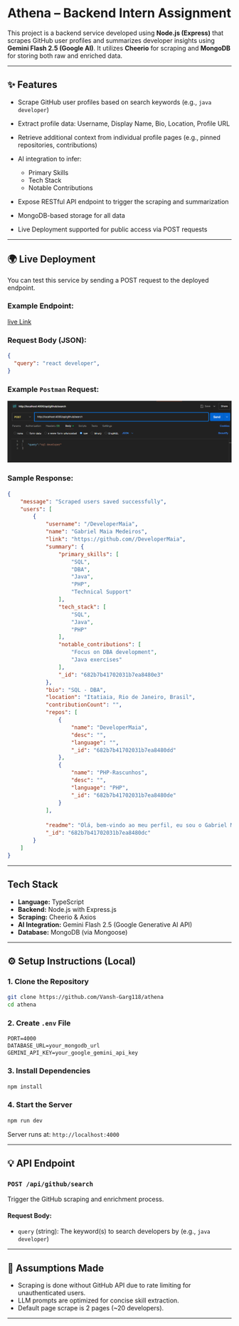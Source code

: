 # Athena – Backend Intern Assignment

This project is a backend service developed using **Node.js (Express)** that scrapes GitHub user profiles and summarizes developer insights using **Gemini Flash 2.5 (Google AI)**. It utilizes **Cheerio** for scraping and **MongoDB** for storing both raw and enriched data.

---

## ✨ Features

*  Scrape GitHub user profiles based on search keywords (e.g., `java developer`)
* Extract profile data: Username, Display Name, Bio, Location, Profile URL
* Retrieve additional context from individual profile pages (e.g., pinned repositories, contributions)
* AI integration to infer:

  * Primary Skills
  * Tech Stack
  * Notable Contributions
*  Expose RESTful API endpoint to trigger the scraping and summarization
*  MongoDB-based storage for all data
*  Live Deployment supported for public access via POST requests

---

## 🌍 Live Deployment

You can test this service by sending a POST request to the deployed endpoint.

### Example Endpoint:

[live Link](https://athena-j7fj.onrender.com)

### Request Body (JSON):

```json
{
  "query": "react developer",
}
```

### Example `Postman` Request:

![Postman Smaple reuest](./public/image.png)

### Sample Response:

```json
{
    "message": "Scraped users saved successfully",
    "users": [
        {
            "username": "/DeveloperMaia",
            "name": "Gabriel Maia Medeiros",
            "link": "https://github.com//DeveloperMaia",
            "summary": {
                "primary_skills": [
                    "SQL",
                    "DBA",
                    "Java",
                    "PHP",
                    "Technical Support"
                ],
                "tech_stack": [
                    "SQL",
                    "Java",
                    "PHP"
                ],
                "notable_contributions": [
                    "Focus on DBA development",
                    "Java exercises"
                ],
                "_id": "682b7b41702031b7ea8480e3"
            },
            "bio": "SQL - DBA",
            "location": "Itatiaia, Rio de Janeiro, Brasil",
            "contributionCount": "",
            "repos": [
                {
                    "name": "DeveloperMaia",
                    "desc": "",
                    "language": "",
                    "_id": "682b7b41702031b7ea8480dd"
                },
                {
                    "name": "PHP-Rascunhos",
                    "desc": "",
                    "language": "PHP",
                    "_id": "682b7b41702031b7ea8480de"
                }
            ],
            
            "readme": "Olá, bem-vindo ao meu perfil, eu sou o Gabriel Maia! 👋\n\n🔭 Atualmente trabalho como técnico de TI.\n🌱 Estou me desenvolvendo na área de DBA.\n📫 Contate-me no email: gabrielmaia20032000@gmail.com",
            "_id": "682b7b41702031b7ea8480dc"
        }
    ]
}
```

---

## Tech Stack
* **Language:** TypeScript
* **Backend:** Node.js with Express.js
* **Scraping:** Cheerio & Axios
* **AI Integration:** Gemini Flash 2.5 (Google Generative AI API)
* **Database:** MongoDB (via Mongoose)

---

## ⚙️ Setup Instructions (Local)

### 1. Clone the Repository

```bash
git clone https://github.com/Vansh-Garg118/athena
cd athena
```

### 2. Create `.env` File

```env
PORT=4000
DATABASE_URL=your_mongodb_url
GEMINI_API_KEY=your_google_gemini_api_key
```

### 3. Install Dependencies

```bash
npm install
```

### 4. Start the Server

```bash
npm run dev
```

Server runs at: `http://localhost:4000`

---

## 💡 API Endpoint

### `POST /api/github/search`

Trigger the GitHub scraping and enrichment process.

#### Request Body:

* `query` (string): The keyword(s) to search developers by (e.g., `java developer`)


---


## 📄 Assumptions Made

* Scraping is done without GitHub API due to rate limiting for unauthenticated users.
* LLM prompts are optimized for concise skill extraction.
* Default page scrape is 2 pages (\~20 developers).

---




